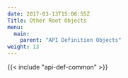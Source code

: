 ```yaml
---
date: 2017-03-13T15:08:55Z
Title: Other Root Objects
menu:
  main:
    parent: "API Definition Objects"
weight: 13
---
```


{{< include "api-def-common" >}}